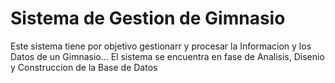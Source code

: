 <h1>Sistema de Gestion de Gimnasio</h1>
<p>Este sistema tiene por objetivo gestionarr y procesar la Informacion y los Datos de un Gimnasio... El sistema se encuentra en fase de Analisis, Disenio y Construccion de la Base de Datos</p>
